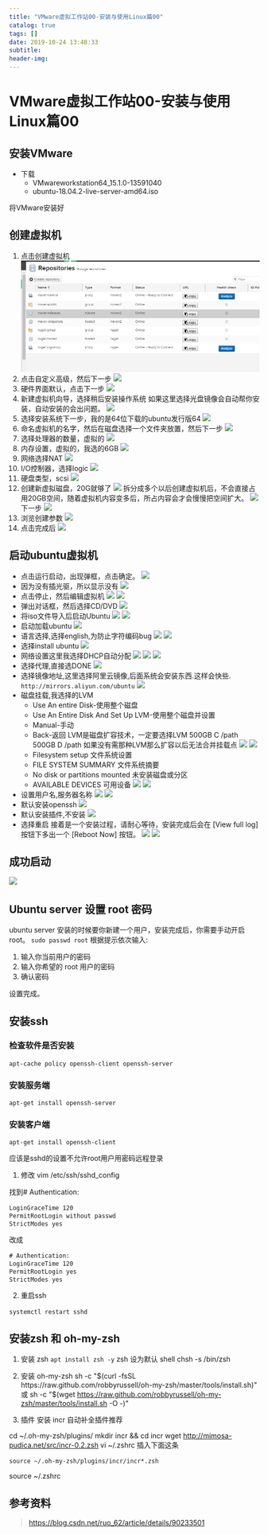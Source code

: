 ```yaml
---
title: "VMware虚拟工作站00-安装与使用Linux篇00"
catalog: true
tags: []
date: 2019-10-24 13:48:33
subtitle:
header-img:
---
```

# VMware虚拟工作站00-安装与使用Linux篇00
## 安装VMware
- 下载
    - VMwareworkstation64_15.1.0-13591040
    - ubuntu-18.04.2-live-server-amd64.iso

将VMware安装好
## 创建虚拟机
1. 点击创建虚拟机
![](1.png)
2. 点击自定义高级，然后下一步
![](2.png)
3. 硬件界面默认，点击下一步
![](3.png)
4. 新建虚拟机向导，选择稍后安装操作系统
如果这里选择光盘镜像会自动帮你安装，自动安装的会出问题。
![](4.png)
5. 选择安装系统下一步，我的是64位下载的ubuntu发行版64
![](5.png)
6. 命名虚拟机的名字，然后在磁盘选择一个文件夹放置，然后下一步
![](6.png)
7. 选择处理器的数量，虚拟的
![](7.png)
8. 内存设置，虚拟的，我选的6GB
![](8.png)
9. 网络选择NAT
![](9.png)
10. I/O控制器，选择logic
![](10.png)
11. 硬盘类型，scsi
![](11.png)
12. 创建新虚拟磁盘，20G就够了
![](12.png)
拆分成多个以后创建虚拟机后，不会直接占用20GB空间，随着虚拟机内容变多后，所占内容会才会慢慢把空间扩大。
![](13.png)
下一步
![](14.png)
13. 浏览创建参数
![](15.png)
14. 点击完成后
![](16.png)

## 启动ubuntu虚拟机
- 点击运行启动，出现弹框，点击确定。
![](17.png)
- 因为没有插光驱，所以显示没有
![](18.png)
- 点击停止，然后编辑虚拟机
![](19.png)
![](20.png)
- 弹出对话框，然后选择CD/DVD
![](21.png)
- 将iso文件导入后启动Ubuntu
![](22.png)
![](23.png)
- 启动加载ubuntu
![](24.png)
- 语言选择,选择english,为防止字符编码bug
![](25.png)
![](26.png)
- 选择install ubuntu
![](27.png)
- 网络设置这里我选择DHCP自动分配
![](28.png)
![](29.png)
![](30.png)
- 选择代理,直接选DONE
![](31.png)
- 选择镜像地址,这里选择阿里云镜像,后面系统会安装东西.这样会快些.
`http://mirrors.aliyun.com/ubuntu`
![](32.png)
- 磁盘挂载,我选择的LVM
    - Use An entire Disk-使用整个磁盘
    - Use An Entire Disk And Set Up LVM-使用整个磁盘并设置
    - Manual-手动
    - Back-返回
LVM是磁盘扩容技术，一定要选择LVM
    500GB C /path
    500GB D /path
    如果没有需那种LVM那么扩容以后无法合并挂载点
![](33.png)
![](34.png)
    - Filesystem setup   文件系统设置
    - FILE SYSTEM SUMMARY    文件系统摘要
    - No disk or partitions mounted   未安装磁盘或分区
    - AVAILABLE DEVICES  可用设备
![](35.png)
![](36.png)
- 设置用户名,服务器名称
![](37.png)
![](38.png)
- 默认安装openssh
![](39.png)
- 默认安装插件,不安装
![](40.png)
- 选择重启
接着是一个安装过程，请耐心等待，安装完成后会在 [View full log] 按钮下多出一个 [Reboot Now] 按钮。
![](41.png)
![](42.png)

## 成功启动
![](43.png)

## Ubuntu server 设置 root 密码
ubuntu server 安装的时候要你新建一个用户，安装完成后，你需要手动开启 root。
`sudo passwd root`
根据提示依次输入:
1. 输入你当前用户的密码
2. 输入你希望的 root 用户的密码
3. 确认密码

设置完成。

## 安装ssh
### 检查软件是否安装
~~~
apt-cache policy openssh-client openssh-server
~~~
### 安装服务端
~~~
apt-get install openssh-server
~~~
### 安装客户端
~~~
apt-get install openssh-client
~~~

应该是sshd的设置不允许root用户用密码远程登录
 
1. 修改 vim /etc/ssh/sshd_config
 
找到# Authentication:
~~~
LoginGraceTime 120
PermitRootLogin without passwd
StrictModes yes
~~~
改成
~~~
# Authentication:
LoginGraceTime 120
PermitRootLogin yes
StrictModes yes
~~~
2. 重启ssh

`systemctl restart sshd`
## 安装zsh 和 oh-my-zsh
1. 安装 zsh
`apt install zsh -y`
zsh 设为默认 shell
chsh -s /bin/zsh

2. 安装 oh-my-zsh
sh -c "$(curl -fsSL https://raw.github.com/robbyrussell/oh-my-zsh/master/tools/install.sh)"
或
sh -c "$(wget https://raw.github.com/robbyrussell/oh-my-zsh/master/tools/install.sh -O -)"

3. 插件
安装 incr 自动补全插件推荐

cd ~/.oh-my-zsh/plugins/
mkdir incr && cd incr
wget http://mimosa-pudica.net/src/incr-0.2.zsh
vi ~/.zshrc
插入下面这条
~~~
source ~/.oh-my-zsh/plugins/incr/incr*.zsh
~~~
source ~/.zshrc

## 参考资料
> https://blog.csdn.net/ruo_62/article/details/90233501
